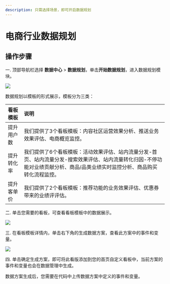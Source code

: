 ```yaml
---
description: 只需选择场景，即可开启数据规划
---
```


# 电商行业数据规划

## 操作步骤 <a id="id-&#x6570;&#x636E;&#x89C4;&#x5212;-&#x64CD;&#x4F5C;&#x6B65;&#x9AA4;"></a>

一. 顶部导航栏选择 **数据中心** &gt; **数据规划**，单击**开始数据规划**，进入数据规划模块。

![](https://growingio.atlassian.net/wiki/download/thumbnails/989757556/image2019-12-17_14-44-32.png?version=1&modificationDate=1576565002478&cacheVersion=1&api=v2&width=700&height=588)

数据规划以模板的形式展示，模板分为三类：

| 看板模板 | 说明 |
| :--- | :--- |
| 提升用户数 | 我们提供了3个看板模板：内容社区运营效果分析、推送业务效果评估、电商概览监控。 |
| 提升转化率 | 我们提供了6个看板模板：活动效果评估、站内流量分发-首页、站内流量分发-搜索效果评估、站内流量转化归因-不停功能对业绩贡献分析、商品/品类业绩实时监控分析、商品购买转化流程监控。 |
| 提升客单价 | 我们提供了2个看板模板：推荐功能的业务效果评估、优惠券带来的业绩评评估。 |

二. 单击您需要的看板，可查看看板模板中的数据展示。

![](https://growingio.atlassian.net/wiki/download/thumbnails/989757556/image2019-12-17_14-47-33.png?version=1&modificationDate=1576565183244&cacheVersion=1&api=v2&width=900&height=523)

三. 在看板模板详情内，单击右下角的生成数据方案，查看此方案中的事件和变量。

![](https://growingio.atlassian.net/wiki/download/thumbnails/989757556/image2019-12-17_14-50-37.png?version=1&modificationDate=1576565365471&cacheVersion=1&api=v2&width=900&height=545)

四. 单击确定生成方案，即可将此看版添加到您的首页自定义看板中，当前方案的事件和变量也会在数据管理中生成。

数据方案生成后，您需要在代码中上传数据方案中定义的事件和变量。

